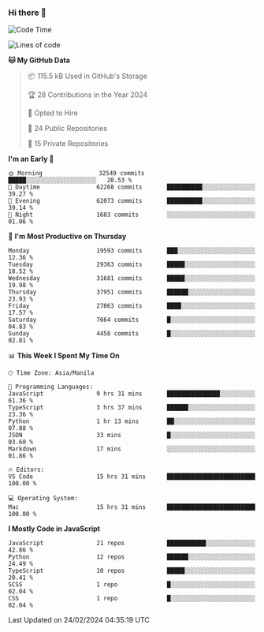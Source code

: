 ### Hi there 👋

<!--START_SECTION:waka-->
![Code Time](http://img.shields.io/badge/Code%20Time-580%20hrs%2056%20mins-blue)

![Lines of code](https://img.shields.io/badge/From%20Hello%20World%20I%27ve%20Written-63.1%20million%20lines%20of%20code-blue)

**🐱 My GitHub Data** 

> 📦 115.5 kB Used in GitHub's Storage 
 > 
> 🏆 28 Contributions in the Year 2024
 > 
> 💼 Opted to Hire
 > 
> 📜 24 Public Repositories 
 > 
> 🔑 15 Private Repositories 
 > 
**I'm an Early 🐤** 

```text
🌞 Morning                32549 commits       █████░░░░░░░░░░░░░░░░░░░░   20.53 % 
🌆 Daytime                62268 commits       ██████████░░░░░░░░░░░░░░░   39.27 % 
🌃 Evening                62073 commits       ██████████░░░░░░░░░░░░░░░   39.14 % 
🌙 Night                  1683 commits        ░░░░░░░░░░░░░░░░░░░░░░░░░   01.06 % 
```
📅 **I'm Most Productive on Thursday** 

```text
Monday                   19593 commits       ███░░░░░░░░░░░░░░░░░░░░░░   12.36 % 
Tuesday                  29363 commits       █████░░░░░░░░░░░░░░░░░░░░   18.52 % 
Wednesday                31681 commits       █████░░░░░░░░░░░░░░░░░░░░   19.98 % 
Thursday                 37951 commits       ██████░░░░░░░░░░░░░░░░░░░   23.93 % 
Friday                   27863 commits       ████░░░░░░░░░░░░░░░░░░░░░   17.57 % 
Saturday                 7664 commits        █░░░░░░░░░░░░░░░░░░░░░░░░   04.83 % 
Sunday                   4458 commits        █░░░░░░░░░░░░░░░░░░░░░░░░   02.81 % 
```


📊 **This Week I Spent My Time On** 

```text
🕑︎ Time Zone: Asia/Manila

💬 Programming Languages: 
JavaScript               9 hrs 31 mins       ███████████████░░░░░░░░░░   61.36 % 
TypeScript               3 hrs 37 mins       ██████░░░░░░░░░░░░░░░░░░░   23.36 % 
Python                   1 hr 13 mins        ██░░░░░░░░░░░░░░░░░░░░░░░   07.88 % 
JSON                     33 mins             █░░░░░░░░░░░░░░░░░░░░░░░░   03.60 % 
Markdown                 17 mins             ░░░░░░░░░░░░░░░░░░░░░░░░░   01.86 % 

🔥 Editors: 
VS Code                  15 hrs 31 mins      █████████████████████████   100.00 % 

💻 Operating System: 
Mac                      15 hrs 31 mins      █████████████████████████   100.00 % 
```

**I Mostly Code in JavaScript** 

```text
JavaScript               21 repos            ███████████░░░░░░░░░░░░░░   42.86 % 
Python                   12 repos            ██████░░░░░░░░░░░░░░░░░░░   24.49 % 
TypeScript               10 repos            █████░░░░░░░░░░░░░░░░░░░░   20.41 % 
SCSS                     1 repo              █░░░░░░░░░░░░░░░░░░░░░░░░   02.04 % 
CSS                      1 repo              █░░░░░░░░░░░░░░░░░░░░░░░░   02.04 % 
```




 Last Updated on 24/02/2024 04:35:19 UTC
<!--END_SECTION:waka-->
